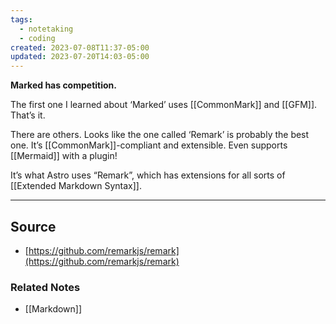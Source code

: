 ```yaml
---
tags:
  - notetaking
  - coding
created: 2023-07-08T11:37-05:00
updated: 2023-07-20T14:03-05:00
---
```

**Marked has competition.**

The first one I learned about ‘Marked’ uses [[CommonMark]] and [[GFM]]. That’s it.

There are others. Looks like the one called ‘Remark’ is probably the best one. It’s [[CommonMark]]-compliant and extensible. Even supports [[Mermaid]] with a plugin!

It’s what Astro uses “Remark”, which has extensions for all sorts of [[Extended Markdown Syntax]].

---

## Source
- [https://github.com/remarkjs/remark](https://github.com/remarkjs/remark)

### Related Notes
- [[Markdown]]